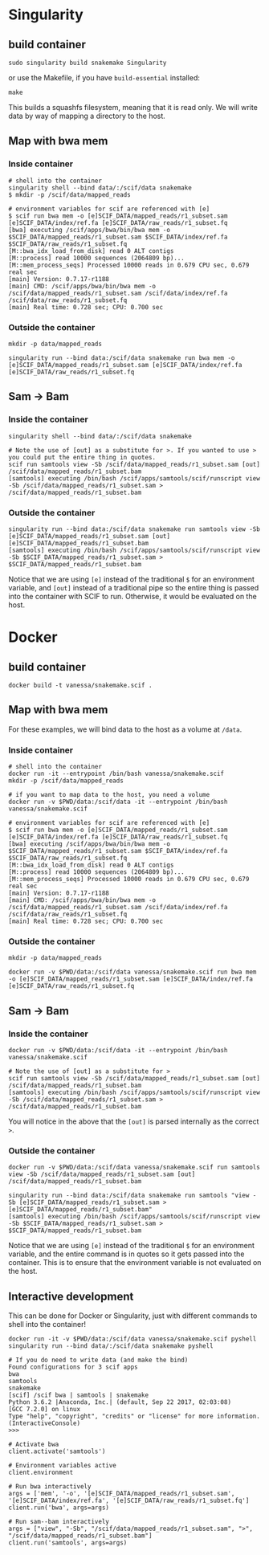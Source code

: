# Singularity

## build container

```
sudo singularity build snakemake Singularity
```

or use the Makefile, if you have `build-essential` installed:

```
make
```

This builds a squashfs filesystem, meaning that it is read only. We will write data by way of mapping a directory to the host.

## Map with bwa mem 

### Inside container

```
# shell into the container
singularity shell --bind data/:/scif/data snakemake
$ mkdir -p /scif/data/mapped_reads
```
```
# environment variables for scif are referenced with [e]
$ scif run bwa mem -o [e]SCIF_DATA/mapped_reads/r1_subset.sam [e]SCIF_DATA/index/ref.fa [e]SCIF_DATA/raw_reads/r1_subset.fq
[bwa] executing /scif/apps/bwa/bin/bwa mem -o $SCIF_DATA/mapped_reads/r1_subset.sam $SCIF_DATA/index/ref.fa $SCIF_DATA/raw_reads/r1_subset.fq
[M::bwa_idx_load_from_disk] read 0 ALT contigs
[M::process] read 10000 sequences (2064809 bp)...
[M::mem_process_seqs] Processed 10000 reads in 0.679 CPU sec, 0.679 real sec
[main] Version: 0.7.17-r1188
[main] CMD: /scif/apps/bwa/bin/bwa mem -o /scif/data/mapped_reads/r1_subset.sam /scif/data/index/ref.fa /scif/data/raw_reads/r1_subset.fq
[main] Real time: 0.728 sec; CPU: 0.700 sec
```

### Outside the container

```
mkdir -p data/mapped_reads
```
```
singularity run --bind data:/scif/data snakemake run bwa mem -o [e]SCIF_DATA/mapped_reads/r1_subset.sam [e]SCIF_DATA/index/ref.fa [e]SCIF_DATA/raw_reads/r1_subset.fq
```

## Sam -> Bam

### Inside the container

```
singularity shell --bind data/:/scif/data snakemake

# Note the use of [out] as a substitute for >. If you wanted to use > you could put the entire thing in quotes.
scif run samtools view -Sb /scif/data/mapped_reads/r1_subset.sam [out] /scif/data/mapped_reads/r1_subset.bam
[samtools] executing /bin/bash /scif/apps/samtools/scif/runscript view -Sb /scif/data/mapped_reads/r1_subset.sam > /scif/data/mapped_reads/r1_subset.bam
```

### Outside the container
```
singularity run --bind data:/scif/data snakemake run samtools view -Sb [e]SCIF_DATA/mapped_reads/r1_subset.sam [out] [e]SCIF_DATA/mapped_reads/r1_subset.bam
[samtools] executing /bin/bash /scif/apps/samtools/scif/runscript view -Sb $SCIF_DATA/mapped_reads/r1_subset.sam > $SCIF_DATA/mapped_reads/r1_subset.bam
```
Notice that we are using `[e]` instead of the traditional `$` for an environment variable, and `[out]` instead of a traditional pipe so the entire thing is passed into the container with SCIF to run. Otherwise, it would be evaluated on the host.

# Docker

## build container

```
docker build -t vanessa/snakemake.scif .
```

## Map with bwa mem 
For these examples, we will bind data to the host as a volume at `/data`.

### Inside container

```
# shell into the container
docker run -it --entrypoint /bin/bash vanessa/snakemake.scif
mkdir -p /scif/data/mapped_reads

# if you want to map data to the host, you need a volume
docker run -v $PWD/data:/scif/data -it --entrypoint /bin/bash vanessa/snakemake.scif
```
```
# environment variables for scif are referenced with [e]
$ scif run bwa mem -o [e]SCIF_DATA/mapped_reads/r1_subset.sam [e]SCIF_DATA/index/ref.fa [e]SCIF_DATA/raw_reads/r1_subset.fq
[bwa] executing /scif/apps/bwa/bin/bwa mem -o $SCIF_DATA/mapped_reads/r1_subset.sam $SCIF_DATA/index/ref.fa $SCIF_DATA/raw_reads/r1_subset.fq
[M::bwa_idx_load_from_disk] read 0 ALT contigs
[M::process] read 10000 sequences (2064809 bp)...
[M::mem_process_seqs] Processed 10000 reads in 0.679 CPU sec, 0.679 real sec
[main] Version: 0.7.17-r1188
[main] CMD: /scif/apps/bwa/bin/bwa mem -o /scif/data/mapped_reads/r1_subset.sam /scif/data/index/ref.fa /scif/data/raw_reads/r1_subset.fq
[main] Real time: 0.728 sec; CPU: 0.700 sec
```

### Outside the container

```
mkdir -p data/mapped_reads
```
```
docker run -v $PWD/data:/scif/data vanessa/snakemake.scif run bwa mem -o [e]SCIF_DATA/mapped_reads/r1_subset.sam [e]SCIF_DATA/index/ref.fa [e]SCIF_DATA/raw_reads/r1_subset.fq
```

## Sam -> Bam

### Inside the container

```
docker run -v $PWD/data:/scif/data -it --entrypoint /bin/bash vanessa/snakemake.scif

# Note the use of [out] as a substitute for >
scif run samtools view -Sb /scif/data/mapped_reads/r1_subset.sam [out] /scif/data/mapped_reads/r1_subset.bam
[samtools] executing /bin/bash /scif/apps/samtools/scif/runscript view -Sb /scif/data/mapped_reads/r1_subset.sam > /scif/data/mapped_reads/r1_subset.bam
```

You will notice in the above that the `[out]` is parsed internally as the correct `>`.

### Outside the container
```
docker run -v $PWD/data:/scif/data vanessa/snakemake.scif run samtools view -Sb /scif/data/mapped_reads/r1_subset.sam [out] /scif/data/mapped_reads/r1_subset.bam

singularity run --bind data:/scif/data snakemake run samtools "view -Sb [e]SCIF_DATA/mapped_reads/r1_subset.sam > [e]SCIF_DATA/mapped_reads/r1_subset.bam"
[samtools] executing /bin/bash /scif/apps/samtools/scif/runscript view -Sb $SCIF_DATA/mapped_reads/r1_subset.sam > $SCIF_DATA/mapped_reads/r1_subset.bam
```
Notice that we are using `[e]` instead of the traditional `$` for an environment variable, and the entire command is in quotes so it gets passed into the container. This is to ensure that the environment variable is not evaluated on the host.


## Interactive development
This can be done for Docker or Singularity, just with different commands to shell into the container!

```
docker run -it -v $PWD/data:/scif/data vanessa/snakemake.scif pyshell
singularity run --bind data/:/scif/data snakemake pyshell

# If you do need to write data (and make the bind)
Found configurations for 3 scif apps
bwa
samtools
snakemake
[scif] /scif bwa | samtools | snakemake
Python 3.6.2 |Anaconda, Inc.| (default, Sep 22 2017, 02:03:08) 
[GCC 7.2.0] on linux
Type "help", "copyright", "credits" or "license" for more information.
(InteractiveConsole)
>>> 

# Activate bwa 
client.activate('samtools')

# Environment variables active
client.environment

# Run bwa interactively
args = ['mem', '-o', '[e]SCIF_DATA/mapped_reads/r1_subset.sam', '[e]SCIF_DATA/index/ref.fa', '[e]SCIF_DATA/raw_reads/r1_subset.fq']
client.run('bwa', args=args)

# Run sam--bam interactively
args = ["view", "-Sb", "/scif/data/mapped_reads/r1_subset.sam", ">", "/scif/data/mapped_reads/r1_subset.bam"]
client.run('samtools', args=args)
```

